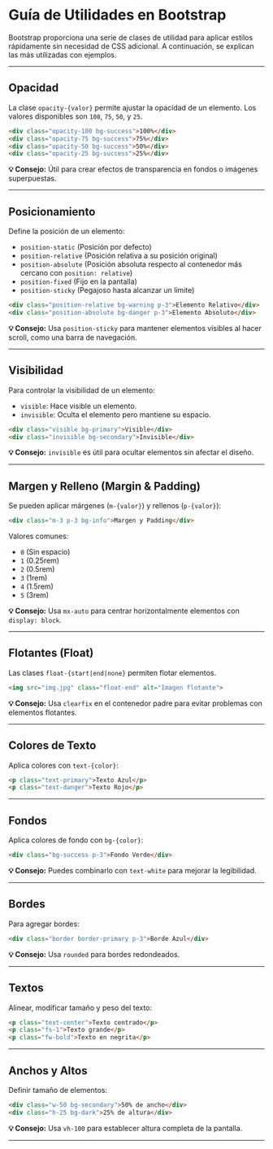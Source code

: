 # Guía de Utilidades en Bootstrap

Bootstrap proporciona una serie de clases de utilidad para aplicar estilos rápidamente sin necesidad de CSS adicional. A continuación, se explican las más utilizadas con ejemplos.

---

## Opacidad

La clase `opacity-{valor}` permite ajustar la opacidad de un elemento. Los valores disponibles son `100`, `75`, `50`, y `25`.

```html
<div class="opacity-100 bg-success">100%</div>
<div class="opacity-75 bg-success">75%</div>
<div class="opacity-50 bg-success">50%</div>
<div class="opacity-25 bg-success">25%</div>
```

**💡 Consejo:** Útil para crear efectos de transparencia en fondos o imágenes superpuestas.

---

## Posicionamiento

Define la posición de un elemento:

- `position-static` (Posición por defecto)
- `position-relative` (Posición relativa a su posición original)
- `position-absolute` (Posición absoluta respecto al contenedor más cercano con `position: relative`)
- `position-fixed` (Fijo en la pantalla)
- `position-sticky` (Pegajoso hasta alcanzar un límite)

```html
<div class="position-relative bg-warning p-3">Elemento Relativo</div>
<div class="position-absolute bg-danger p-3">Elemento Absoluto</div>
```

**💡 Consejo:** Usa `position-sticky` para mantener elementos visibles al hacer scroll, como una barra de navegación.

---

## Visibilidad

Para controlar la visibilidad de un elemento:

- `visible`: Hace visible un elemento.
- `invisible`: Oculta el elemento pero mantiene su espacio.

```html
<div class="visible bg-primary">Visible</div>
<div class="invisible bg-secondary">Invisible</div>
```

**💡 Consejo:** `invisible` es útil para ocultar elementos sin afectar el diseño.

---

## Margen y Relleno (Margin & Padding)

Se pueden aplicar márgenes (`m-{valor}`) y rellenos (`p-{valor}`):

```html
<div class="m-3 p-3 bg-info">Margen y Padding</div>
```

Valores comunes:

- `0` (Sin espacio)
- `1` (0.25rem)
- `2` (0.5rem)
- `3` (1rem)
- `4` (1.5rem)
- `5` (3rem)

**💡 Consejo:** Usa `mx-auto` para centrar horizontalmente elementos con `display: block`.

---

## Flotantes (Float)

Las clases `float-{start|end|none}` permiten flotar elementos.

```html
<img src="img.jpg" class="float-end" alt="Imagen flotante">
```

**💡 Consejo:** Usa `clearfix` en el contenedor padre para evitar problemas con elementos flotantes.

---

## Colores de Texto

Aplica colores con `text-{color}`:

```html
<p class="text-primary">Texto Azul</p>
<p class="text-danger">Texto Rojo</p>
```

---

## Fondos

Aplica colores de fondo con `bg-{color}`:

```html
<div class="bg-success p-3">Fondo Verde</div>
```

**💡 Consejo:** Puedes combinarlo con `text-white` para mejorar la legibilidad.

---

## Bordes

Para agregar bordes:

```html
<div class="border border-primary p-3">Borde Azul</div>
```

**💡 Consejo:** Usa `rounded` para bordes redondeados.

---

## Textos

Alinear, modificar tamaño y peso del texto:

```html
<p class="text-center">Texto centrado</p>
<p class="fs-1">Texto grande</p>
<p class="fw-bold">Texto en negrita</p>
```

---

## Anchos y Altos

Definir tamaño de elementos:

```html
<div class="w-50 bg-secondary">50% de ancho</div>
<div class="h-25 bg-dark">25% de altura</div>
```

**💡 Consejo:** Usa `vh-100` para establecer altura completa de la pantalla.

---


